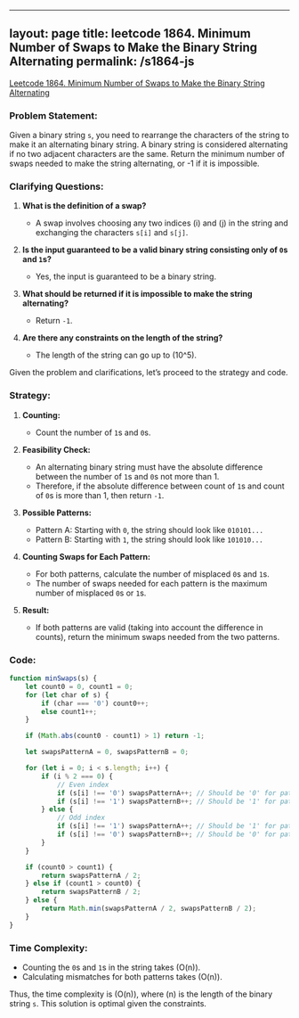
---
layout: page
title: leetcode 1864. Minimum Number of Swaps to Make the Binary String Alternating
permalink: /s1864-js
---
[Leetcode 1864. Minimum Number of Swaps to Make the Binary String Alternating](https://algoadvance.github.io/algoadvance/l1864)
### Problem Statement:

Given a binary string `s`, you need to rearrange the characters of the string to make it an alternating binary string. A binary string is considered alternating if no two adjacent characters are the same. Return the minimum number of swaps needed to make the string alternating, or -1 if it is impossible.

### Clarifying Questions:

1. **What is the definition of a swap?**
   - A swap involves choosing any two indices \(i\) and \(j\) in the string and exchanging the characters `s[i]` and `s[j]`.

2. **Is the input guaranteed to be a valid binary string consisting only of `0`s and `1`s?**
   - Yes, the input is guaranteed to be a binary string.

3. **What should be returned if it is impossible to make the string alternating?**
   - Return `-1`.

4. **Are there any constraints on the length of the string?**
   - The length of the string can go up to \(10^5\).

Given the problem and clarifications, let’s proceed to the strategy and code.

### Strategy:

1. **Counting:** 
   - Count the number of `1`s and `0`s.

2. **Feasibility Check:**
   - An alternating binary string must have the absolute difference between the number of `1`s and `0`s not more than 1.
   - Therefore, if the absolute difference between count of `1`s and count of `0`s is more than 1, then return `-1`.

3. **Possible Patterns:**
   - Pattern A: Starting with `0`, the string should look like `010101...`
   - Pattern B: Starting with `1`, the string should look like `101010...`

4. **Counting Swaps for Each Pattern:**
   - For both patterns, calculate the number of misplaced `0`s and `1`s.
   - The number of swaps needed for each pattern is the maximum number of misplaced `0`s or `1`s.

5. **Result:**
   - If both patterns are valid (taking into account the difference in counts), return the minimum swaps needed from the two patterns.

### Code:

```javascript
function minSwaps(s) {
    let count0 = 0, count1 = 0;
    for (let char of s) {
        if (char === '0') count0++;
        else count1++;
    }

    if (Math.abs(count0 - count1) > 1) return -1;

    let swapsPatternA = 0, swapsPatternB = 0;

    for (let i = 0; i < s.length; i++) {
        if (i % 2 === 0) {
            // Even index
            if (s[i] !== '0') swapsPatternA++; // Should be '0' for pattern A
            if (s[i] !== '1') swapsPatternB++; // Should be '1' for pattern B
        } else {
            // Odd index
            if (s[i] !== '1') swapsPatternA++; // Should be '1' for pattern A
            if (s[i] !== '0') swapsPatternB++; // Should be '0' for pattern B
        }
    }

    if (count0 > count1) {
        return swapsPatternA / 2;
    } else if (count1 > count0) {
        return swapsPatternB / 2;
    } else {
        return Math.min(swapsPatternA / 2, swapsPatternB / 2);
    }
}
```

### Time Complexity:

- Counting the `0`s and `1`s in the string takes \(O(n)\).
- Calculating mismatches for both patterns takes \(O(n)\).

Thus, the time complexity is \(O(n)\), where \(n\) is the length of the binary string `s`. This solution is optimal given the constraints.